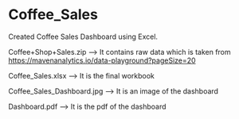 # Coffee_Sales
Created Coffee Sales Dashboard using Excel.

Coffee+Shop+Sales.zip --> It contains raw data which is taken from https://mavenanalytics.io/data-playground?pageSize=20

Coffee_Sales.xlsx --> It is the final workbook

Coffee_Sales_Dashboard.jpg --> It is an image of the dashboard

Dashboard.pdf --> It is the pdf of the dashboard
